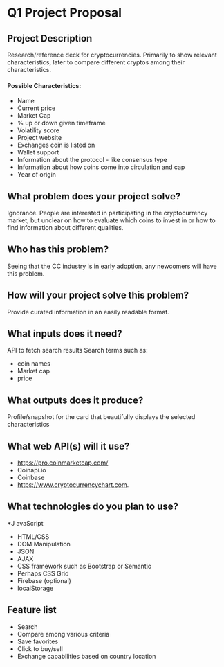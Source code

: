 # Q1 Project Proposal

## Project Description

Research/reference deck for cryptocurrencies. Primarily to show relevant characteristics, later to compare different cryptos among their characteristics.

#### Possible Characteristics:
* Name
* Current price
* Market Cap
* % up or down given timeframe
* Volatility score
* Project website
* Exchanges coin is listed on
* Wallet support
* Information about the protocol - like consensus type
* Information about how coins come into circulation and cap
* Year of origin

## What problem does your project solve?

Ignorance. People are interested in participating in the cryptocurrency market, but unclear on how to evaluate which coins to invest in or how to find information about different qualities.

## Who has this problem?

Seeing that the CC industry is in early adoption, any newcomers will have this problem. 

## How will your project solve this problem?

Provide curated information in an easily readable format.

## What inputs does it need?

API to fetch search results
Search terms such as: 
* coin names
* Market cap
* price

## What outputs does it produce?

Profile/snapshot for the card that beautifully displays the selected characteristics

## What web API(s) will it use?

* https://pro.coinmarketcap.com/
* Coinapi.io
* Coinbase
* https://www.cryptocurrencychart.com.

## What technologies do you plan to use?

*J avaScript
* HTML/CSS
* DOM Manipulation
* JSON
* AJAX
* CSS framework such as Bootstrap or Semantic
* Perhaps CSS Grid
* Firebase (optional)
* localStorage

## Feature list

* Search
* Compare among various criteria
* Save favorites
* Click to buy/sell
* Exchange capabilities based on country location
